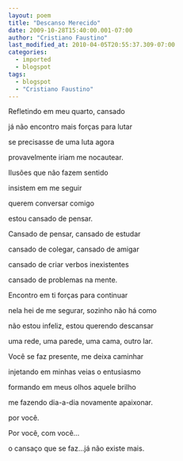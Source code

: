 ```yaml
---
layout: poem
title: "Descanso Merecido"
date: 2009-10-28T15:40:00.001-07:00
author: "Cristiano Faustino"
last_modified_at: 2010-04-05T20:55:37.309-07:00
categories:
  - imported
  - blogspot
tags:
  - blogspot
  - "Cristiano Faustino"
---
```


Refletindo em meu quarto, cansado

já não encontro mais forças para lutar

se precisasse de uma luta agora

provavelmente iriam me nocautear.

Ilusões que não fazem sentido

insistem em me seguir

querem conversar comigo

estou cansado de pensar.

Cansado de pensar, cansado de estudar

cansado de colegar, cansado de amigar

cansado de criar verbos inexistentes

cansado de problemas na mente.

Encontro em ti forças para continuar

nela hei de me segurar, sozinho não há como

não estou infeliz, estou querendo descansar

uma rede, uma parede, uma cama, outro lar.

Você se faz presente, me deixa caminhar

injetando em minhas veias o entusiasmo

formando em meus olhos aquele brilho

me fazendo dia-a-dia novamente apaixonar.

por você.

Por você, com você... 

o cansaço que se faz...já não existe mais.